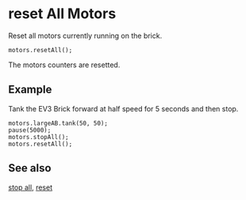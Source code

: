 # reset All Motors

Reset all motors currently running on the brick.

```sig
motors.resetAll();
```

The motors counters are resetted. 

## Example

Tank the EV3 Brick forward at half speed for 5 seconds and then stop.

```blocks
motors.largeAB.tank(50, 50);
pause(5000);
motors.stopAll();
motors.resetAll();
```

## See also

[stop all](/reference/motors/motor/stop-all), 
[reset](/reference/motors/motor/reset)
